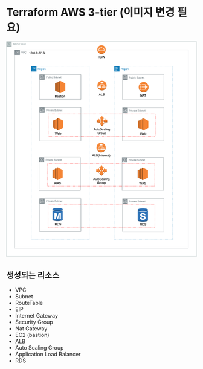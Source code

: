 # Terraform AWS 3-tier (이미지 변경 필요)
![3tier](img/3-tier.png)

## 생성되는 리소스
* VPC
* Subnet
* RouteTable
* EIP
* Internet Gateway
* Security Group
* Nat Gateway
* EC2 (bastion)
* ALB
* Auto Scaling Group
* Application Load Balancer
* RDS
